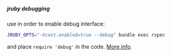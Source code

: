 ##### jruby debugging

use in order to enable debug interface:
```sh
JRUBY_OPTS="-Xcext.enabled=true --debug" bundle exec rspec
```

and place `require 'debug'` in the code. [More info](https://gist.github.com/klappradla/69029a982ade44e20e124c29b1c00541).
